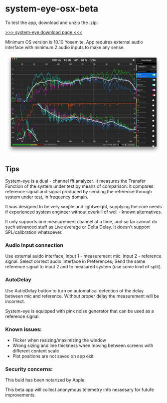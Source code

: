 # system-eye-osx-beta

To test the app, download and unzip the .zip:

[>>> system-eye download page <<<](https://install.appcenter.ms/users/olegnaumenko/apps/system-eye/distribution_groups/external)

Minimum OS version is 10.10 Yosemite. App requires external audio interface with minimum 2 audio inputs to make any sense.

![system-eye screenshot](https://github.com/olegnaumenko/system-eye-osx-beta/blob/master/syseye-screenshot-small.png)


## Tips

System-eye is a dual - channel fft analyzer. It measures the Transfer Function of the system under test by means of comparison: it cpmpares reference signal and signal produced by sending the reference through system under test, in frequency domain.

It was designed to be very simple and lightweight, supplying the core needs if experienced system engineer without overkill of well - known alternatives. 

It only supports one measurement channel at a time, and so far cannot do such advanced stuff as Live average or Delta Delay. It doesn't support SPL/calibration whatsoever.

### Audio Input connection

Use external auido interface, input 1 - measurement mic, input 2 - reference signal. 
Select correct audio interface in Preferences;
Send the same reference signal to input 2 and to measured system (use some kind of split).

### AutoDelay

Use AutioDelay button to turn on automatical detection of the delay between mic and reference. Without proper delay the measurement will be incorrect.

System-eye is equipped with pink noise generator that can be used as a reference signal.

### Known issues:

- Flicker when resizing/maximizing the window
- Wrong sizing and line thickness when moving between screens with different content scale
- Plot positions are not saved on app exit

### Security concerns:

This buid has been notarized by Apple.

This beta app will collect anonymous telemetry info nessesary for futufe improvements.
